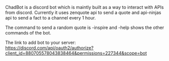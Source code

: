 ChadBot is a discord bot which is maintly built as a way to interact with APIs from discord. Currently it uses zenquote api to send a quote and api-ninjas api to send a fact to a channel every 1 hour. 


The command to send a random quote is -inspire and -help shows the other commands of the bot. 


The link to add bot to your server: https://discord.com/api/oauth2/authorize?client_id=880705578043838464&permissions=227344&scope=bot
